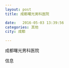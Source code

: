```yaml
--- 
layout: post 
title: 成都曙光男科医院

date:   2016-05-03 13:39:56 
categories: 其他  
city: 成都
  
--- 
```

   
成都曙光男科医院

信息

